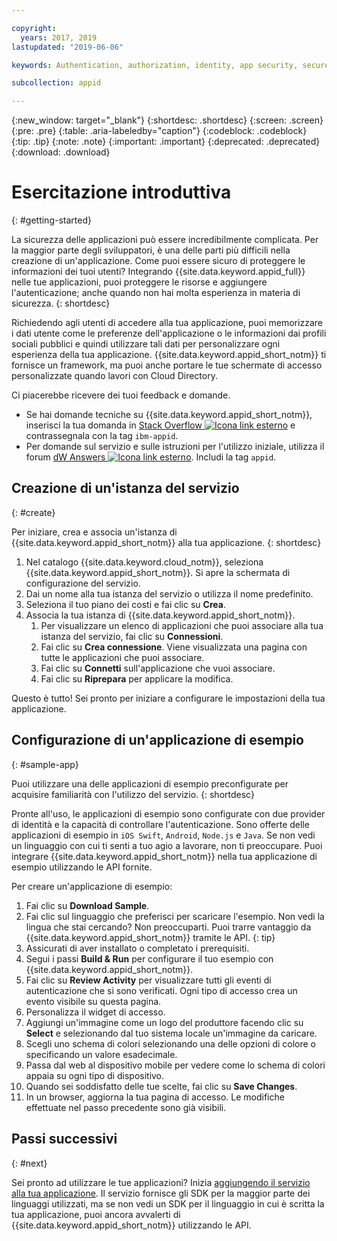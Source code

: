 ```yaml
---

copyright:
  years: 2017, 2019
lastupdated: "2019-06-06"

keywords: Authentication, authorization, identity, app security, secure, development,

subcollection: appid

---
```


{:new_window: target="_blank"}
{:shortdesc: .shortdesc}
{:screen: .screen}
{:pre: .pre}
{:table: .aria-labeledby="caption"}
{:codeblock: .codeblock}
{:tip: .tip}
{:note: .note}
{:important: .important}
{:deprecated: .deprecated}
{:download: .download}

# Esercitazione introduttiva
{: #getting-started}

La sicurezza delle applicazioni può essere incredibilmente complicata. Per la maggior parte degli sviluppatori, è una delle parti più difficili nella creazione di un'applicazione. Come puoi essere sicuro di proteggere le informazioni dei tuoi utenti? Integrando {{site.data.keyword.appid_full}} nelle tue applicazioni, puoi proteggere le risorse e aggiungere l'autenticazione; anche quando non hai molta esperienza in materia di sicurezza.
{: shortdesc}

Richiedendo agli utenti di accedere alla tua applicazione, puoi memorizzare i dati utente come le preferenze dell'applicazione o le informazioni dai profili sociali pubblici e quindi utilizzare tali dati per personalizzare ogni esperienza della tua applicazione. {{site.data.keyword.appid_short_notm}} ti fornisce un framework, ma puoi anche portare le tue schermate di accesso personalizzate quando lavori con Cloud Directory.

Ci piacerebbe ricevere dei tuoi feedback e domande.
* Se hai domande tecniche su {{site.data.keyword.appid_short_notm}}, inserisci la tua domanda in <a href="https://stackoverflow.com" target="_blank">Stack Overflow <img src="../../icons/launch-glyph.svg" alt="Icona link esterno"></a> e contrassegnala con la tag `ibm-appid`.
* Per domande sul servizio e sulle istruzioni per l'utilizzo iniziale, utilizza il forum <a href="https://developer.ibm.com" target="_blank">dW Answers <img src="../../icons/launch-glyph.svg" alt="Icona link esterno"></a>. Includi la tag `appid`.

## Creazione di un'istanza del servizio
{: #create}

Per iniziare, crea e associa un'istanza di {{site.data.keyword.appid_short_notm}} alla tua applicazione.
{: shortdesc}

1. Nel catalogo {{site.data.keyword.cloud_notm}}, seleziona {{site.data.keyword.appid_short_notm}}. Si apre la schermata di configurazione del servizio.
2. Dai un nome alla tua istanza del servizio o utilizza il nome predefinito.
3. Seleziona il tuo piano dei costi e fai clic su **Crea**.
4. Associa la tua istanza di {{site.data.keyword.appid_short_notm}}.
    1. Per visualizzare un elenco di applicazioni che puoi associare alla tua istanza del servizio, fai clic su **Connessioni**.
    2. Fai clic su **Crea connessione**. Viene visualizzata una pagina con tutte le applicazioni che puoi associare.
    3. Fai clic su **Connetti** sull'applicazione che vuoi associare.
    4. Fai clic su **Riprepara** per applicare la modifica.

Questo è tutto! Sei pronto per iniziare a configurare le impostazioni della tua applicazione.

## Configurazione di un'applicazione di esempio
{: #sample-app}

Puoi utilizzare una delle applicazioni di esempio preconfigurate per acquisire familiarità con l'utilizzo del servizio.
{: shortdesc}

Pronte all'uso, le applicazioni di esempio sono configurate con due provider di identità e la capacità di controllare l'autenticazione. Sono offerte delle applicazioni di esempio in `iOS Swift`, `Android`, `Node.js` e `Java`. Se non vedi un linguaggio con cui ti senti a tuo agio a lavorare, non ti preoccupare. Puoi integrare {{site.data.keyword.appid_short_notm}} nella tua applicazione di esempio utilizzando le API fornite.

Per creare un'applicazione di esempio:

1. Fai clic su **Download Sample**.
2. Fai clic sul linguaggio che preferisci per scaricare l'esempio.
  Non vedi la lingua che stai cercando? Non preoccuparti. Puoi trarre vantaggio da {{site.data.keyword.appid_short_notm}} tramite le API.
  {: tip}
3. Assicurati di aver installato o completato i prerequisiti.
4. Segui i passi **Build & Run** per configurare il tuo esempio con {{site.data.keyword.appid_short_notm}}.
5. Fai clic su **Review Activity** per visualizzare tutti gli eventi di autenticazione che si sono verificati. Ogni tipo di accesso crea un evento visibile su questa pagina.
6. Personalizza il widget di accesso.
  1. Aggiungi un'immagine come un logo del produttore facendo clic su **Select** e selezionando dal tuo sistema locale un'immagine da caricare.
  2. Scegli uno schema di colori selezionando una delle opzioni di colore o specificando un valore esadecimale.
  3. Passa dal web al dispositivo mobile per vedere come lo schema di colori appaia su ogni tipo di dispositivo.
  4. Quando sei soddisfatto delle tue scelte, fai clic su **Save Changes**.
7. In un browser, aggiorna la tua pagina di accesso. Le modifiche effettuate nel passo precedente sono già visibili.


## Passi successivi
{: #next}

Sei pronto ad utilizzare le tue applicazioni? Inizia [aggiungendo il servizio alla tua applicazione](/docs/services/appid?topic=appid-web-apps#web-apps). Il servizio fornisce gli SDK per la maggior parte dei linguaggi utilizzati, ma se non vedi un SDK per il linguaggio in cui è scritta la tua applicazione, puoi ancora avvalerti di {{site.data.keyword.appid_short_notm}} utilizzando le API.

